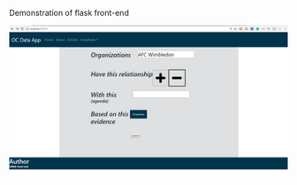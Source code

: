 Demonstration of flask front-end

![Interface](https://github.com/devesh15951/Web-Front-End-using-flask-/blob/master/static/images/ss.png)
